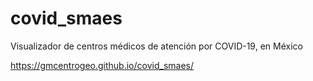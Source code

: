 # covid_smaes
Visualizador de centros médicos de atención por COVID-19, en México

https://gmcentrogeo.github.io/covid_smaes/
